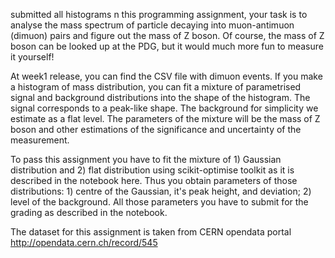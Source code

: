 submitted all histograms
n this programming assignment, your task is to analyse the mass spectrum of particle decaying into muon-antimuon (dimuon) pairs and figure out the mass of Z boson. Of course, the mass of Z boson can be looked up at the PDG, but it would much more fun to measure it yourself!

At week1 release, you can find the CSV file with dimuon events. If you make a histogram of mass distribution, you can fit a mixture of parametrised signal and background distributions into the shape of the histogram. The signal corresponds to a peak-like shape. The background for simplicity we estimate as a flat level. The parameters of the mixture will be the mass of Z boson and other estimations of the significance and uncertainty of the measurement.

To pass this assignment you have to fit the mixture of 1) Gaussian distribution and 2) flat distribution using scikit-optimise toolkit as it is described in the notebook here. Thus you obtain parameters of those distributions: 1) centre of the Gaussian, it's peak height, and deviation; 2) level of the background. All those parameters you have to submit for the grading as described in the notebook.

The dataset for this assignment is taken from CERN opendata portal http://opendata.cern.ch/record/545
